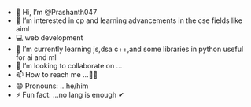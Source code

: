 - 👋 Hi, I’m @Prashanth047
- 👀 I’m interested in cp and learning advancements in the cse fields like aiml
- 💻 web development
- 🌱 I’m currently learning js,dsa c++,and some libraries in python useful for ai and ml
- 💞️ I’m looking to collaborate on ...
- 📫 How to reach me ...🤦‍♂️
- 😄 Pronouns: ...he/him
- ⚡ Fun fact: ...no lang is enough ✔

<!---
Prashanth047/Prashanth047 is a ✨ special ✨ repository because its `README.md` (this file) appears on your GitHub profile.
You can click the Preview link to take a look at your changes.
--->
